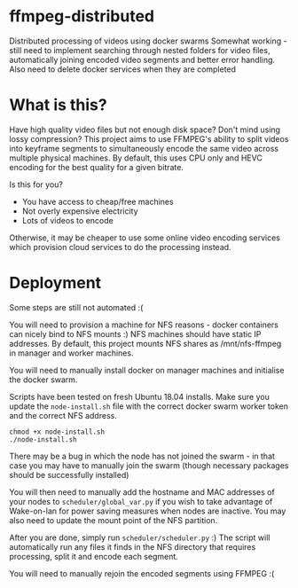 # ffmpeg-distributed
Distributed processing of videos using docker swarms
Somewhat working - still need to implement searching through nested folders for video files, automatically joining encoded video segments and better error handling. Also need to delete docker services when they are completed

# What is this?

Have high quality video files but not enough disk space? Don't mind using lossy compression? This project aims to use FFMPEG's ability to split videos into keyframe segments to simultaneously encode the same video across multiple physical machines. By default, this uses CPU only and HEVC encoding for the best quality for a given bitrate.

Is this for you?
* You have access to cheap/free machines
* Not overly expensive electricity
* Lots of videos to encode

Otherwise, it may be cheaper to use some online video encoding services which provision cloud services to do the processing instead.

# Deployment

Some steps are still not automated :(

You will need to provision a machine for NFS reasons - docker containers can nicely bind to NFS mounts :) NFS machines should have static IP addresses. By default, this project mounts NFS shares as /mnt/nfs-ffmpeg in manager and worker machines.

You will need to manually install docker on manager machines and initialise the docker swarm.

Scripts have been tested on fresh Ubuntu 18.04 installs.
Make sure you update the `node-install.sh` file with the correct docker swarm worker token and the correct NFS address.

    chmod +x node-install.sh
    ./node-install.sh
    
There may be a bug in which the node has not joined the swarm - in that case you may have to manually join the swarm (though necessary packages should be successfully installed)

You will then need to manually add the hostname and MAC addresses of your nodes to `scheduler/global_var.py` if you wish to take advantage of Wake-on-lan for power saving measures when nodes are inactive. You may also need to update the mount point of the NFS partition.

After you are done, simply run `scheduler/scheduler.py` :) The script will automatically run any files it finds in the NFS directory that requires processing, split it and encode each segment.

You will need to manually rejoin the encoded segments using FFMPEG :(
